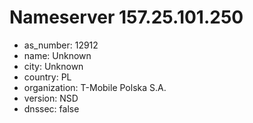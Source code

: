 # Nameserver 157.25.101.250

* as_number: 12912
* name: Unknown
* city: Unknown
* country: PL
* organization: T-Mobile Polska S.A.
* version: NSD
* dnssec: false
